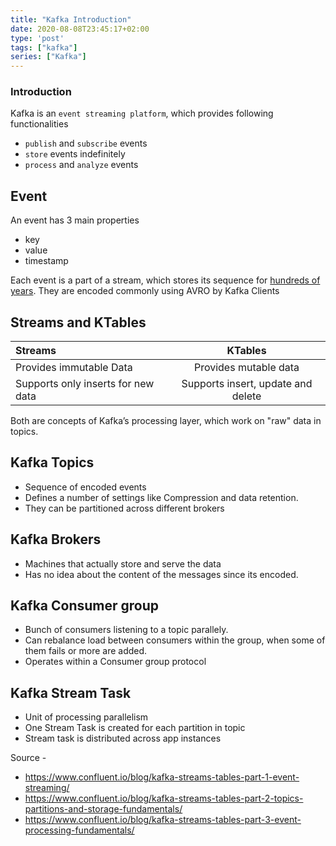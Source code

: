 ```yaml
---
title: "Kafka Introduction"
date: 2020-08-08T23:45:17+02:00
type: 'post'
tags: ["kafka"]
series: ["Kafka"]
---
```


### Introduction

Kafka is an `event streaming platform`, which provides following functionalities
- `publish` and `subscribe` events
- `store` events indefinitely
- `process` and `analyze` events

## Event
An event has 3 main properties
- key
- value
- timestamp

Each event is a part of a stream, which stores its sequence for [hundreds of years](https://www.confluent.io/blog/publishing-apache-kafka-new-york-times/). They are encoded commonly using AVRO by Kafka Clients

## Streams and KTables

Streams | KTables
:-------|:---------:
Provides immutable Data | Provides mutable data
Supports only inserts for new data | Supports insert, update and delete

Both are concepts of Kafka’s processing layer, which work on "raw" data in topics.


## Kafka Topics

- Sequence of encoded events
- Defines a number of settings like Compression and data retention.
- They can be partitioned across different brokers

## Kafka Brokers

- Machines that actually store and serve the data
- Has no idea about the content of the messages since its encoded.

## Kafka Consumer group
- Bunch of consumers listening to a topic parallely.
- Can rebalance load between consumers within the group, when some of them fails or more are added.
- Operates within a Consumer group protocol

## Kafka Stream Task
- Unit of processing parallelism
- One Stream Task is created for each partition in topic
- Stream task is distributed across app instances




  

Source - 
- https://www.confluent.io/blog/kafka-streams-tables-part-1-event-streaming/
- https://www.confluent.io/blog/kafka-streams-tables-part-2-topics-partitions-and-storage-fundamentals/
- https://www.confluent.io/blog/kafka-streams-tables-part-3-event-processing-fundamentals/